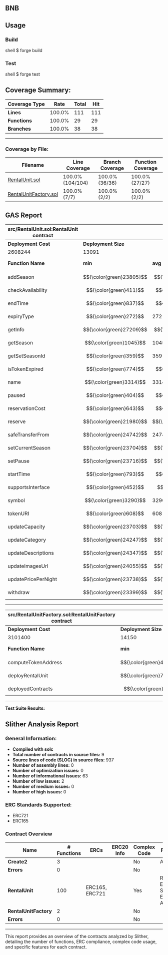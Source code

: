 ## BNB

## Usage

### Build

shell
$ forge build


### Test

shell
$ forge test


## Coverage Summary:

| Coverage Type    | Rate   | Total | Hit   |
|------------------|--------|-------|-------|
| **Lines**        | 100.0% | 111   | 111   |
| **Functions**    | 100.0% | 29    | 29    |
| **Branches**     | 100.0% | 38    | 38    |

---

### Coverage by File:

| Filename               | Line Coverage | Branch Coverage | Function Coverage |
|------------------------|---------------|------------------|-------------------|
| [RentalUnit.sol](coverage/src/src/RentalUnit.sol.gcov.html)    | 100.0% (104/104) | 100.0% (36/36)  | 100.0% (27/27)   |
| [RentalUnitFactory.sol](coverage/src/src/RentalUnitFactory.sol.gcov.html) | 100.0% (7/7)   | 100.0% (2/2)    | 100.0% (2/2)     |

## GAS Report
| src/RentalUnit.sol:RentalUnit contract |                 |        |        |        |         |
|----------------------------------------|-----------------|--------|--------|--------|---------|
| **Deployment Cost**                    | **Deployment Size** |        |        |        |         |
| 2608244                              | 13091         |        |        |        |         |
| **Function Name**                      | **min**         | **avg** | **median** | **max** | **# calls** |
| addSeason                            | $${\color{green}23805}$$ | $${\color{orange}90726}$$ | 112993 | $${\color{red}112993}$$ | 20      |
| checkAvailability                    | $${\color{green}411}$$   | $${\color{orange}2707}$$  | 1940   | $${\color{red}9182}$$   | 14      |
| endTime                              | $${\color{green}837}$$   | $${\color{orange}1204}$$  | 837    | $${\color{red}2674}$$   | 5       |
| expiryType                           | $${\color{green}272}$$   | 272   | 272    | 272    | 1       |
| getInfo                              | $${\color{green}27209}$$ | $${\color{orange}27542}$$ | 27209  | $${\color{red}29209}$$  | 6       |
| getSeason                            | $${\color{green}1045}$$  | 1045  | 1045   | 1045   | 1       |
| getSetSeasonId                       | $${\color{green}359}$$   | 359   | 359    | 359    | 1       |
| isTokenExpired                       | $${\color{green}774}$$   | $${\color{orange}1229}$$  | 774    | $${\color{red}2597}$$   | 4       |
| name                                 | $${\color{green}3314}$$  | 3314  | 3314   | 3314   | 1       |
| paused                               | $${\color{green}404}$$   | $${\color{orange}1070}$$  | 404    | $${\color{red}2404}$$   | 6       |
| reservationCost                      | $${\color{green}643}$$   | $${\color{orange}2518}$$  | 2643   | $${\color{red}2643}$$   | 16      |
| reserve                              | $${\color{green}21980}$$ | $${\color{orange}119581}$$ | $${\color{red}147483}$$ | 195943 | 19      |
| safeTransferFrom                     | $${\color{green}24742}$$ | 24742 | 24742  | 24742  | 1       |
| setCurrentSeason                     | $${\color{green}23704}$$ | $${\color{orange}50609}$$ | $${\color{red}54244}$$  | 54244  | 15      |
| setPause                             | $${\color{green}23716}$$ | $${\color{orange}35028}$$ | $${\color{red}25938}$$  | 47572  | 9       |
| startTime                            | $${\color{green}793}$$   | $${\color{orange}1160}$$  | 793    | $${\color{red}2630}$$   | 5       |
| supportsInterface                    | $${\color{green}452}$$   | $${\color{orange}532}$$   | 563    | 563    | 6       |
| symbol                               | $${\color{green}3290}$$  | 3290  | 3290   | 3290   | 1       |
| tokenURI                             | $${\color{green}608}$$   | 608   | 608    | 608    | 1       |
| updateCapacity                       | $${\color{green}23703}$$ | $${\color{orange}25657}$$ | 23759  | $${\color{red}29509}$$  | 3       |
| updateCategory                       | $${\color{green}24247}$$ | $${\color{orange}27326}$$ | 27326  | $${\color{red}30405}$$  | 2       |
| updateDescriptions                   | $${\color{green}24347}$$ | $${\color{orange}27426}$$ | 27426  | $${\color{red}30505}$$  | 2       |
| updateImagesUrl                      | $${\color{green}24055}$$ | $${\color{orange}26314}$$ | 24352  | $${\color{red}30536}$$  | 3       |
| updatePricePerNight                  | $${\color{green}23738}$$ | $${\color{orange}25684}$$ | 23754  | $${\color{red}29560}$$  | 3       |
| withdraw                             | $${\color{green}23399}$$ | $${\color{orange}27294}$$ | 27294  | $${\color{red}31189}$$  | 2       |

---

| src/RentalUnitFactory.sol:RentalUnitFactory contract |                 |         |         |         |         |
|------------------------------------------------------|-----------------|---------|---------|---------|---------|
| **Deployment Cost**                                  | **Deployment Size** |         |         |         |         |
| 3101400                                            | 14150         |         |         |         |         |
| **Function Name**                                    | **min**         | **avg** | **median** | **max** | **# calls** |
| computeTokenAddress                                | $${\color{green}41787}$$ | 41787 | 41787   | 41787 | 1       |
| deployRentalUnit                                   | $${\color{green}70670}$$ | $${\color{orange}1879478}$$ | $${\color{red}2482414}$$ | 2482414 | 4       |
| deployedContracts                                  | $${\color{green}468}$$   | 468   | 468     | 468   | 1       |

---

**Test Suite Results:**



## Slither Analysis Report

### General Information:

- **Compiled with solc**
- **Total number of contracts in source files:** 9
- **Source lines of code (SLOC) in source files:** 937
- **Number of assembly lines:** 0
- **Number of optimization issues:** 0
- **Number of informational issues:** 63
- **Number of low issues:** 2
- **Number of medium issues:** 0
- **Number of high issues:** 0

### ERC Standards Supported:

- ERC721
- ERC165

### Contract Overview

| **Name**           | **# Functions** | **ERCs**        | **ERC20 Info** | **Complex Code** | **Features**             |
|--------------------|-----------------|-----------------|----------------|------------------|--------------------------|
| **Create2**        | 3               |                 |                | No               | Assembly                |
| **Errors**         | 0               |                 |                | No               |                          |
| **RentalUnit**     | 100             | ERC165, ERC721  |                | Yes              | Receive ETH, Send ETH, Assembly |
| **RentalUnitFactory** | 2             |                 |                | No               |                          |
| **Errors**         | 0               |                 |                | No               |                          |

---

This report provides an overview of the contracts analyzed by Slither, detailing the number of functions, ERC compliance, complex code usage, and specific features for each contract.
